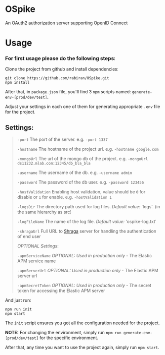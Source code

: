 # OSpike
An OAuth2 authorization server supporting OpenID Connect

# Usage
### For first usage please do the following steps:

Clone the project from github and install dependencies:

    git clone https://github.com/rabiran/OSpike.git    
    npm install

After that, in `package.json` file, you'll find 3 `npm` scripts named: `generate-env-[prod/dev/test]`.

Adjust your settings in each one of them for generating appropriate `.env` file for the project.
## Settings:
> `-port`       The port of the server. e.g. `-port 1337`
>
> `-hostname`   The hostname of the project url. e.g. `-hostname google.com`
>
> `-mongoUrl`   The url of the mongo db of the project. e.g. `-mongoUrl ds11232.mlab.com:12345/db_bla_bla`
>
> `-username`   The username of the db. e.g. `-username admin`
>
> `-password`   The password of the db user. e.g. `-password 123456`
> 
> `-hostValidation` Enabling host validation, value should be `0` for disable or `1` for enable. e.g. `-hostValidation 1` 
> 
> `-logsDir` The directory path used for log files. *Default value:* 'logs'. (in the same hierarchy as src)
>
> `-logFileName` The name of the log file. *Default value:* 'ospike-log.txt'
>
> `-shragaUrl` Full URL to [Shraga](https://github.com/ShragaUser/adfs-proxy-shraga) server for handling the authentication of end user
>
>
> *OPTIONAL Settings*:
>
>
> `-apmServiceName` *OPTIONAL: Used in production only* - The Elastic APM service name
>
> `-apmServerUrl` *OPTIONAL: Used in production only* - The Elastic APM server url
>
> `-apmSecretToken` *OPTIONAL: Used in production only* - The secret token for accessing the Elastic APM server

And just run:

    npm run init
    npm start

The `init` script ensures you got all the configuration needed for the project.

**NOTE:** For changing the environment, simply run `npm run generate-env-[prod/dev/test]` for the specific environment.

After that, any time you want to use the project again, simply run `npm start`.
